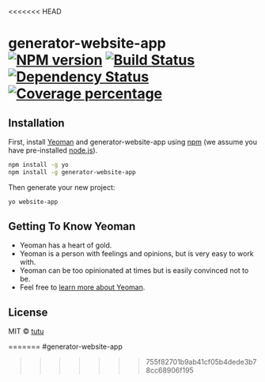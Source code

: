 <<<<<<< HEAD
# generator-website-app [![NPM version][npm-image]][npm-url] [![Build Status][travis-image]][travis-url] [![Dependency Status][daviddm-image]][daviddm-url] [![Coverage percentage][coveralls-image]][coveralls-url]
> 

## Installation

First, install [Yeoman](http://yeoman.io) and generator-website-app using [npm](https://www.npmjs.com/) (we assume you have pre-installed [node.js](https://nodejs.org/)).

```bash
npm install -g yo
npm install -g generator-website-app
```

Then generate your new project:

```bash
yo website-app
```

## Getting To Know Yeoman

 * Yeoman has a heart of gold.
 * Yeoman is a person with feelings and opinions, but is very easy to work with.
 * Yeoman can be too opinionated at times but is easily convinced not to be.
 * Feel free to [learn more about Yeoman](http://yeoman.io/).

## License

MIT © [tutu]()


[npm-image]: https://badge.fury.io/js/generator-website-app.svg
[npm-url]: https://npmjs.org/package/generator-website-app
[travis-image]: https://travis-ci.org//generator-website-app.svg?branch=master
[travis-url]: https://travis-ci.org//generator-website-app
[daviddm-image]: https://david-dm.org//generator-website-app.svg?theme=shields.io
[daviddm-url]: https://david-dm.org//generator-website-app
[coveralls-image]: https://coveralls.io/repos//generator-website-app/badge.svg
[coveralls-url]: https://coveralls.io/r//generator-website-app
=======
#generator-website-app
>>>>>>> 755f82701b9ab41cf05b4dede3b78cc68906f195
